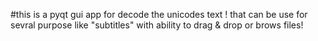 #this is a pyqt gui app for decode the unicodes text ! that can be use for sevral purpose like "subtitles"  with ability to <a herf="">drag & drop</a> or brows files! 
